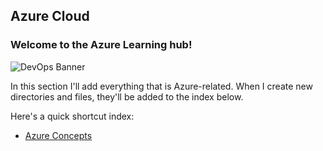 ﻿## Azure Cloud
### Welcome to the Azure Learning hub!
![DevOps Banner](https://www.xpand-it.com/wp-content/uploads/2021/05/Banner_Azure_1920x500.png)

In this section I'll add everything that is Azure-related. When I create new directories and files, they'll be added to the index below.

Here's a quick shortcut index:
 - [Azure Concepts](/Azure/concepts/concepts.md)
